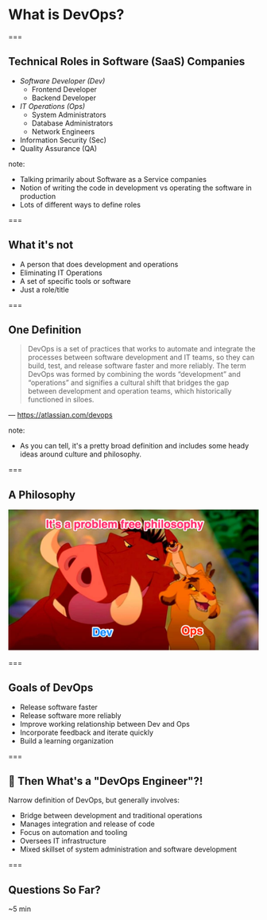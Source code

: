 # What is DevOps?

===

## Technical Roles in Software (SaaS) Companies

- _Software Developer (Dev)_
  - Frontend Developer
  - Backend Developer
- _IT Operations (Ops)_
  - System Administrators
  - Database Administrators
  - Network Engineers
- Information Security (Sec)
- Quality Assurance (QA)

note:

- Talking primarily about Software as a Service companies
- Notion of writing the code in development vs operating the software in production
- Lots of different ways to define roles

===

## What it's not

- A person that does development and operations
- Eliminating IT Operations
- A set of specific tools or software
- Just a role/title

===

## One Definition

> DevOps is a set of practices that works to automate and integrate the processes between software development and IT teams, so they can build, test, and release software faster and more reliably. The term DevOps was formed by combining the words “development” and “operations” and signifies a cultural shift that bridges the gap between development and operation teams, which historically functioned in siloes.

&mdash; https://atlassian.com/devops

note:

- As you can tell, it's a pretty broad definition and includes some heady ideas around culture and philosophy.

===

## A Philosophy

<img src="dist/img/hakuna-matata.png" alt="DevOps Lion King Image" class="noborder"/>

===

## Goals of DevOps

- Release software faster
- Release software more reliably
- Improve working relationship between Dev and Ops
- Incorporate feedback and iterate quickly
- Build a learning organization

===

## 🧐 Then What's a "DevOps Engineer"?!

Narrow definition of DevOps, but generally involves:

- Bridge between development and traditional operations
- Manages integration and release of code
- Focus on automation and tooling
- Oversees IT infrastructure
- Mixed skillset of system administration and software development

===

## Questions So Far?

~5 min
